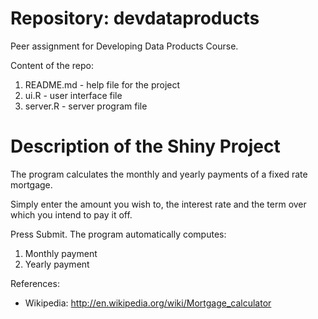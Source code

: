 Repository: devdataproducts
=====================

Peer assignment for Developing Data Products Course.

Content of the repo:  

1. README.md - help file for the project   
2. ui.R - user interface file    
3. server.R - server program file      
 
Description of the Shiny Project
=================================

The program calculates the monthly and yearly payments of a fixed rate mortgage.

Simply enter the amount you wish to, the interest rate and the term over which you intend to pay it off.

Press Submit. The program automatically computes:

1. Monthly payment
2. Yearly payment

References: 
- Wikipedia: http://en.wikipedia.org/wiki/Mortgage_calculator

